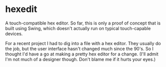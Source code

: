 hexedit
=======

A touch-compatible hex editor. So far, this is only a proof of concept that is built using Swing,
which doesn't actually run on typical touch-capable devices.

For a recent project I had to dig into a file with a hex editor. They usually do the job, but the
user interface hasn't changed much since the 90's. So I thought I'd have a go at making a pretty
hex editor for a change. (I'll admit I'm not much of a designer though. Don't blame me if it hurts
your eyes.)
